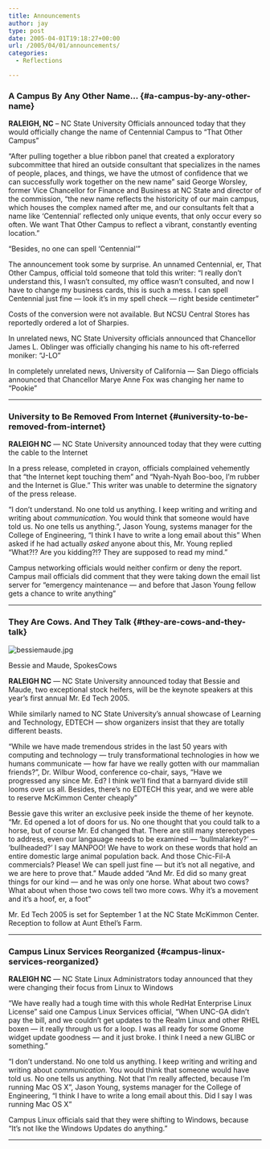 ```yaml
---
title: Announcements
author: jay
type: post
date: 2005-04-01T19:18:27+00:00
url: /2005/04/01/announcements/
categories:
  - Reflections

---
```

### A Campus By Any Other Name… {#a-campus-by-any-other-name}

**RALEIGH, NC** – NC State University Officials announced today that they would officially change the name of Centennial Campus to “That Other Campus”

“After pulling together a blue ribbon panel that created a exploratory subcommittee that hired an outside consultant that specializes in the names of people, places, and things, we have the utmost of confidence that we can successfully work together on the new name” said George Worsley, former Vice Chancellor for Finance and Business at NC State and director of the commission, “the new name reflects the historicity of our main campus, which houses the complex named after me, and our consultants felt that a name like ‘Centennial’ reflected only unique events, that only occur every so often. We want That Other Campus to reflect a vibrant, constantly eventing location.”

“Besides, no one can spell ‘Centennial’”

The announcement took some by surprise. An unnamed Centennial, er, That Other Campus, official told someone that told this writer: “I really don’t understand this, I wasn’t consulted, my office wasn’t consulted, and now I have to change my business cards, this is such a mess. I can spell Centennial just fine — look it’s in my spell check — right beside centimeter”

Costs of the conversion were not available. But NCSU Central Stores has reportedly ordered a lot of Sharpies.

In unrelated news, NC State University officials announced that Chancellor James L. Oblinger was officially changing his name to his oft-referred moniker: “J-LO”

In completely unrelated news, University of California — San Diego officials announced that Chancellor Marye Anne Fox was changing her name to “Pookie”

* * *

### University to Be Removed From Internet {#university-to-be-removed-from-internet}

**RALEIGH NC** — NC State University announced today that they were cutting the cable to the Internet

In a press release, completed in crayon, officials complained vehemently that “the Internet kept touching them” and “Nyah-Nyah Boo-boo, I’m rubber and the Internet is Glue.” This writer was unable to determine the signatory of the press release.

“I don’t understand. No one told us anything. I keep writing and writing and writing about _communication_. You would think that someone would have told us. No one tells us anything.”, Jason Young, systems manager for the College of Engineering, “I think I have to write a long email about this” When asked if he had actually _asked_ anyone about this, Mr. Young replied “What?!? Are you kidding?!? They are supposed to read my mind.”

Campus networking officials would neither confirm or deny the report. Campus mail officials did comment that they were taking down the email list server for “emergency maintenance — and before that Jason Young fellow gets a chance to write anything”

* * *

### They Are Cows. And They Talk {#they-are-cows-and-they-talk}

![bessiemaude.jpg][1]

Bessie and Maude, SpokesCows

**RALEIGH NC** — NC State University announced today that Bessie and Maude, two exceptional stock heifers, will be the keynote speakers at this year’s first annual Mr. Ed Tech 2005.

While similarly named to NC State University’s annual showcase of Learning and Technology, EDTECH — show organizers insist that they are totally different beasts.

“While we have made tremendous strides in the last 50 years with computing and technology — truly transformational technologies in how we humans communicate — how far have we really gotten with our mammalian friends?”, Dr. Wilbur Wood, conference co-chair, says, “Have we progressed any since Mr. Ed? I think we’ll find that a barnyard divide still looms over us all. Besides, there’s no EDTECH this year, and we were able to reserve McKimmon Center cheaply”

Bessie gave this writer an exclusive peek inside the theme of her keynote. “Mr. Ed opened a lot of doors for us. No one thought that you could talk to a horse, but of course Mr. Ed changed that. There are still many stereotypes to address, even our langauage needs to be examined — ‘bullmalarkey?’ — ‘bullheaded?’ I say MANPOO! We have to work on these words that hold an entire domestic large animal population back. And those Chic-Fil-A commercials? Please! We can spell just fine — but it’s not all negative, and we are here to prove that.” Maude added “And Mr. Ed did so many great things for our kind — and he was only one horse. What about two cows? What about when those two cows tell two more cows. Why it’s a movement and it’s a hoof, er, a foot”

Mr. Ed Tech 2005 is set for September 1 at the NC State McKimmon Center. Reception to follow at Aunt Ethel’s Farm.

* * *

### Campus Linux Services Reorganized {#campus-linux-services-reorganized}

**RALEIGH NC** — NC State Linux Administrators today announced that they were changing their focus from Linux to Windows

“We have really had a tough time with this whole RedHat Enterprise Linux License” said one Campus Linux Services official, “When UNC-GA didn’t pay the bill, and we couldn’t get updates to the Realm Linux and other RHEL boxen — it really through us for a loop. I was all ready for some Gnome widget update goodness — and it just broke. I think I need a new GLIBC or something.”

“I don’t understand. No one told us anything. I keep writing and writing and writing about _communication_. You would think that someone would have told us. No one tells us anything. Not that I’m really affected, because I’m running Mac OS X”, Jason Young, systems manager for the College of Engineering, “I think I have to write a long email about this. Did I say I was running Mac OS X”

Campus Linux officials said that they were shifting to Windows, because “It’s not like the Windows Updates do anything.”

* * *

 [1]: https://files.rambleon.org/images/2006/11/bessiemaude.jpg